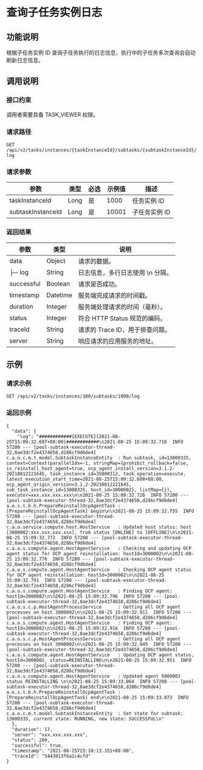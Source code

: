 # 查询子任务实例日志

功能说明
-------------------------

根据子任务实例 ID 查询子任务执行的日志信息，执行中的子任务多次查询会自动刷新日志信息。

调用说明
-------------------------

### 接口约束

调用者需要具备 TASK_VIEWER 权限。

### 请求路径

`GET /api/v2/tasks/instances/{taskInstanceId}/subtasks/{subtaskInstanceId}/log`

### 请求参数

|        参数         |  类型  | 必选 |  示例值  |    描述    |
|-------------------|------|----|-------|----------|
| taskInstanceId    | Long | 是  | 1000  | 任务实例 ID  |
| subtaskInstanceId | Long | 是  | 10001 | 子任务实例 ID |

### 返回结果

|     参数     |    类型    |          说明           |
|------------|----------|-----------------------|
| data       | Object   | 请求的数据。                |
| ├─ log     | String   | 日志信息，多行日志使用 \\n 分隔。   |
| successful | Boolean  | 请求是否成功。               |
| timestamp  | Datetime | 服务端完成请求的时间戳。          |
| duration   | Integer  | 服务端处理请求的时间（毫秒）。       |
| status     | Integer  | 符合 HTTP Status 规范的编码。 |
| traceId    | String   | 请求的 Trace ID，用于排查问题。  |
| server     | String   | 响应请求的应用服务的地址。         |

示例
-----------------------

### 请求示例

`GET /api/v2/tasks/instances/100/subtasks/1000/log`

### 返回示例

```unknow
{
  "data": {
    "log": "############{EXECUTE}{2021-08-25T15:09:32.697+08:00}############\n2021-08-25 15:09:32.716  INFO 57200 --- [pool-subtask-executor-thread-32,8ae3dcf2e4374658,d286cf9d6de4] c.a.o.c.m.t.model.SubtaskInstanceEntity  : Run subtask, id=13000335, context=Context(parallelIdx=-1, stringMap={prohibit_rollback=false, is_reinstall_host_agent=true, ocp_agent_install_version=3.1.2-20210812221645, task_instance_id=35000312, task_operation=execute, latest_execution_start_time=2021-08-25T15:09:32.688+08:00, ocp_agent_origin_version=3.1.2-20210812221645, sub_task_instance_id=13000335, host_id=3000002}, listMap={}), executor=xxx.xxx.xxx.xxx\n\n2021-08-25 15:09:32.726  INFO 57200 --- [pool-subtask-executor-thread-32,8ae3dcf2e4374658,d286cf9d6de4] a.o.s.t.b.h.PrepareReinstallOcpAgentTask : [PrepareReinstallOcpAgentTask] begin\n\n2021-08-25 15:09:32.755  INFO 57200 --- [pool-subtask-executor-thread-32,8ae3dcf2e4374658,d286cf9d6de4] c.a.o.service.compute.host.HostService   : Updated host status: host [3000002:xxx.xxx.xxx.xxx], from status [ONLINE] to [OFFLINE]\n\n2021-08-25 15:09:32.772  INFO 57200 --- [pool-subtask-executor-thread-32,8ae3dcf2e4374658,d286cf9d6de4] c.a.o.s.compute.agent.HostAgentService   : Checking and updating OCP agent status for OCP agent reinstallation: hostId=3000002\n\n2021-08-25 15:09:32.776  INFO 57200 --- [pool-subtask-executor-thread-32,8ae3dcf2e4374658,d286cf9d6de4] c.a.o.s.compute.agent.HostAgentService   : Checking OCP agent status for OCP agent reinstallation: hostId=3000002\n\n2021-08-25 15:09:32.791  INFO 57200 --- [pool-subtask-executor-thread-32,8ae3dcf2e4374658,d286cf9d6de4] c.a.o.s.compute.agent.HostAgentService   : Finding OCP agent: hostId=3000002\n\n2021-08-25 15:09:32.796  INFO 57200 --- [pool-subtask-executor-thread-32,8ae3dcf2e4374658,d286cf9d6de4] c.a.o.s.c.p.HostAgentProcessService      : Getting all OCP agent processes on host 3000002\n\n2021-08-25 15:09:32.911  INFO 57200 --- [pool-subtask-executor-thread-32,8ae3dcf2e4374658,d286cf9d6de4] c.a.o.s.compute.agent.HostAgentService   : Finding OCP agent: hostId=3000002\n\n2021-08-25 15:09:32.916  INFO 57200 --- [pool-subtask-executor-thread-32,8ae3dcf2e4374658,d286cf9d6de4] c.a.o.s.c.p.HostAgentProcessService      : Getting all OCP agent processes on host 3000002\n\n2021-08-25 15:09:32.945  INFO 57200 --- [pool-subtask-executor-thread-32,8ae3dcf2e4374658,d286cf9d6de4] c.a.o.s.compute.agent.HostAgentService   : Updating OCP agent status, hostId=3000002, status=REINSTALLING\n\n2021-08-25 15:09:32.951  INFO 57200 --- [pool-subtask-executor-thread-32,8ae3dcf2e4374658,d286cf9d6de4] c.a.o.s.compute.agent.HostAgentService   : Updated agent 5000003 status REINSTALLING \n\n2021-08-25 15:09:33.064  INFO 57200 --- [pool-subtask-executor-thread-32,8ae3dcf2e4374658,d286cf9d6de4] a.o.s.t.b.h.PrepareReinstallOcpAgentTask : [PrepareReinstallOcpAgentTask] end\n\n2021-08-25 15:09:33.073  INFO 57200 --- [pool-subtask-executor-thread-32,8ae3dcf2e4374658,d286cf9d6de4] c.a.o.c.m.t.model.SubtaskInstanceEntity  : Set state for subtask: 13000335, current state: RUNNING, new state: SUCCESSFUL\n"
  },
  "duration": 17,
  "server": "xxx.xxx.xxx.xxx",
  "status": 200,
  "successful": true,
  "timestamp": "2021-08-25T15:10:13.351+08:00",
  "traceId": "5443013f6a1c4cfd"
}
```
